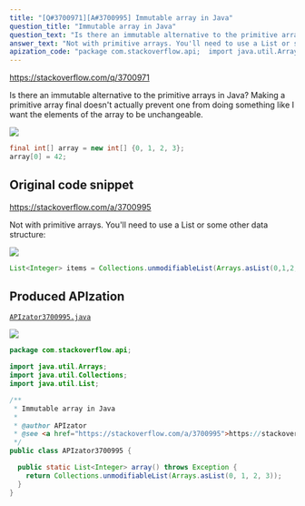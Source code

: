 ```yaml
---
title: "[Q#3700971][A#3700995] Immutable array in Java"
question_title: "Immutable array in Java"
question_text: "Is there an immutable alternative to the primitive arrays in Java? Making a primitive array final doesn't actually prevent one from doing something like I want the elements of the array to be unchangeable."
answer_text: "Not with primitive arrays. You'll need to use a List or some other data structure:"
apization_code: "package com.stackoverflow.api;  import java.util.Arrays; import java.util.Collections; import java.util.List;  /**  * Immutable array in Java  *  * @author APIzator  * @see <a href=\"https://stackoverflow.com/a/3700995\">https://stackoverflow.com/a/3700995</a>  */ public class APIzator3700995 {    public static List<Integer> array() throws Exception {     return Collections.unmodifiableList(Arrays.asList(0, 1, 2, 3));   } }"
---
```


https://stackoverflow.com/q/3700971

Is there an immutable alternative to the primitive arrays in Java? Making a primitive array final doesn&#x27;t actually prevent one from doing something like
I want the elements of the array to be unchangeable.


<div class="code-logo"><img src="/stackoverflow.png" /></div>

```java
final int[] array = new int[] {0, 1, 2, 3};
array[0] = 42;
```


## Original code snippet

https://stackoverflow.com/a/3700995

Not with primitive arrays. You&#x27;ll need to use a List or some other data structure:

<div class="code-logo"><img src="/stackoverflow.png" /></div>

```java
List<Integer> items = Collections.unmodifiableList(Arrays.asList(0,1,2,3));
```

## Produced APIzation

[`APIzator3700995.java`](https://github.com/pasqualesalza/apization-temp-data/raw/master/search/APIzator3700995.java)

<div class="code-logo"><img src="/apizator.png" /></div>

```java
package com.stackoverflow.api;

import java.util.Arrays;
import java.util.Collections;
import java.util.List;

/**
 * Immutable array in Java
 *
 * @author APIzator
 * @see <a href="https://stackoverflow.com/a/3700995">https://stackoverflow.com/a/3700995</a>
 */
public class APIzator3700995 {

  public static List<Integer> array() throws Exception {
    return Collections.unmodifiableList(Arrays.asList(0, 1, 2, 3));
  }
}

```